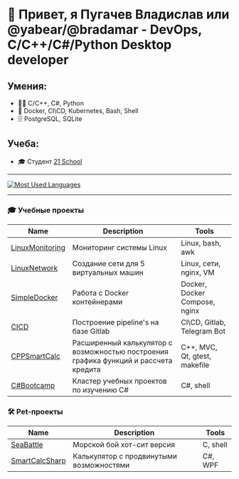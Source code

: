 # 👋 Привет, я Пугачев Владислав или @yabear/@bradamar - DevOps, C/C++/C#/Python Desktop developer 
## Умения:
  - 👨‍💻 C/C++, C#, Python
  - 🤖 Docker, CI\CD, Kubernetes, Bash, Shell
  - 🗄 PostgreSQL, SQLite

## Учеба: 
  - 🎓 Студент [21 School](https://21-school.ru)

____
[![Most Used Languages](https://github-readme-stats.vercel.app/api/top-langs/?username=YaBear&layout=compact&hide_border=true&hide=jupyter%20notebook,vue,javascript,css,html,roff,scss&theme=dark)](https://github.com/YaBear?tab=repositories)
____

### 🎓 Учебные проекты
| Name | Description | Tools |
| --- | --- | --- |
| [LinuxMonitoring](https://github.com/YaBear/LinuxMonitoring) | Мониторинг системы Linux | Linux, bash, awk |
| [LinuxNetwork](https://github.com/YaBear/LinuxNetwork) | Создание сети для 5 виртуальных машин | Linux, сети, nginx, VM |
| [SimpleDocker](https://github.com/YaBear/SimpleDocker) | Работа с Docker контейнерами | Docker, Docker Compose, nginx |
| [CICD](https://github.com/YaBear/CICD) | Построение pipeline's на базе Gitlab | CI\CD, Gitlab, Telegram Bot |
| [CPPSmartCalc](https://github.com/YaBear/CPPSmartCalc/) | Расширенный калькулятор с возможностью построения графика функций и рассчета кредита | C++, MVC, Qt, gtest, makefile |
| [C#Bootcamp](https://github.com/YaBear/CSharpBootcamp) | Кластер учебных проектов по изучению C# | C#, shell |

### 🛠 Pet-проекты
| Name | Description | Tools |
| --- | --- | --- |
| [SeaBattle](https://github.com/YaBear/SeaBattle) | Морской бой хот-сит версия | C, shell |
| [SmartCalcSharp](https://github.com/YaBear/SmartCalcSharp) | Калькулятор с продвинутыми возможностями | C#, WPF |
